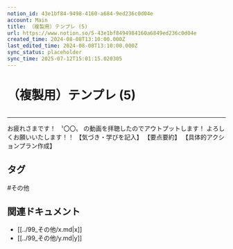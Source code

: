 ```yaml
---
notion_id: 43e1bf84-9498-4160-a684-9ed236c0d04e
account: Main
title: （複製用）テンプレ (5)
url: https://www.notion.so/5-43e1bf8494984160a6849ed236c0d04e
created_time: 2024-08-08T13:10:00.000Z
last_edited_time: 2024-08-08T13:10:00.000Z
sync_status: placeholder
sync_time: 2025-07-12T15:01:15.020305
---
```

# （複製用）テンプレ (5)

```plain text

```
---
お疲れさまです！
〝〇〇〟
の動画を拝聴したのでアウトプットします！
よろしくお願いいたします！！
【気づき・学びを記入】
【要点要約】
【具体的アクションプラン作成】

## タグ

#その他 

## 関連ドキュメント

- [[../99_その他/x.md|x]]
- [[../99_その他/y.md|y]]
